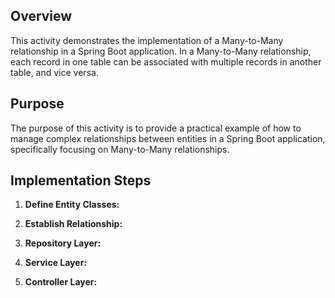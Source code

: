 
## Overview

This activity demonstrates the implementation of a Many-to-Many relationship in a Spring Boot application. In a Many-to-Many relationship, each record in one table can be associated with multiple records in another table, and vice versa.

## Purpose

The purpose of this activity is to provide a practical example of how to manage complex relationships between entities in a Spring Boot application, specifically focusing on Many-to-Many relationships.

## Implementation Steps

1. **Define Entity Classes:**
  

2. **Establish Relationship:**
 

3. **Repository Layer:**


4. **Service Layer:**

5. **Controller Layer:**

